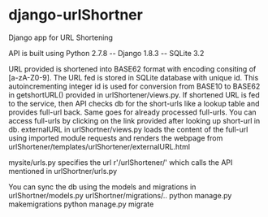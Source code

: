 # django-urlShortner

Django app for URL Shortening

API is built using Python 2.7.8 -- Django 1.8.3 -- SQLite 3.2

URL provided is shortened into BASE62 format with encoding consiting of [a-zA-Z0-9]. The URL fed is stored in SQLite database with unique id. This autoincrementing integer id is used for conversion from BASE10 to BASE62 in getshortURL() provided in urlShortener/views.py. If shortened URL is fed to the service, then API checks db for the short-urls like a lookup table and provides full-url back. Same goes for already processed full-urls. You can access full-urls by clicking on the link provided after looking up short-url in db. externalURL in urlShortner/views.py loads the content of the full-url using imported module requests and renders the webpage from urlShortener/templates/urlShortener/externalURL.html

mysite/urls.py specifies the url r'/urlShortener/' which calls the API mentioned in urlShortner/urls.py

You can sync the db using the models and migrations in urlShortner/models.py urlShortner/migrations/..
python manage.py makemigrations
python manage.py migrate


